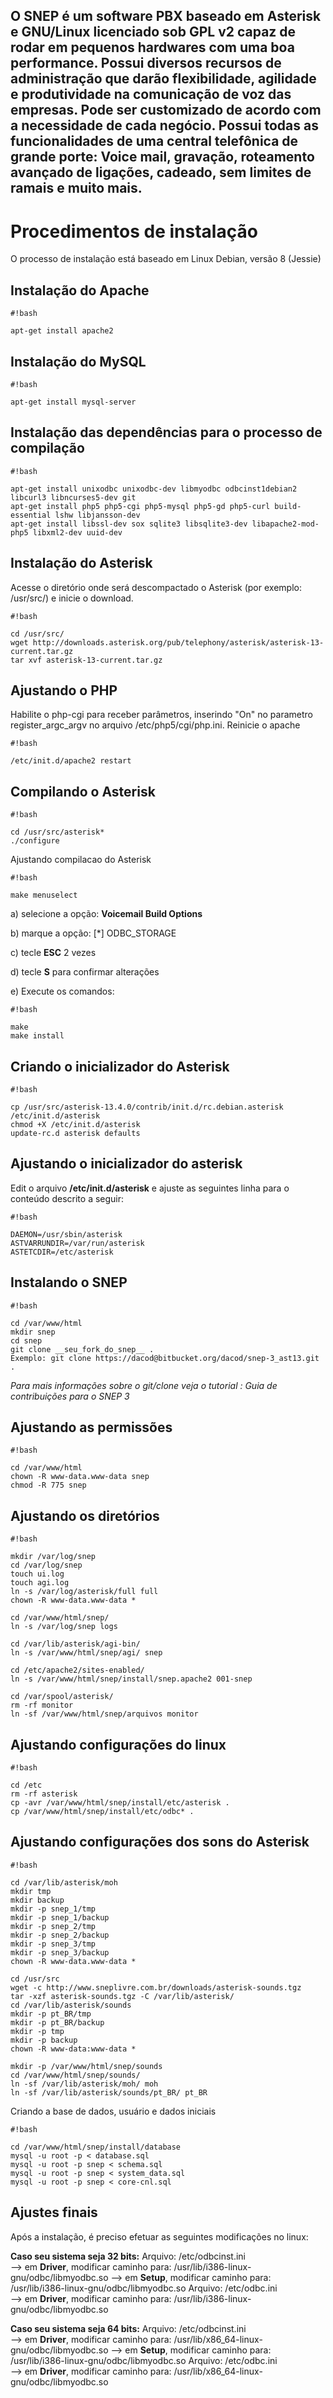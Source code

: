 O SNEP é um software PBX baseado em Asterisk e GNU/Linux licenciado sob GPL v2 capaz de rodar em pequenos hardwares com uma boa performance. 
Possui diversos recursos de administração que darão flexibilidade, agilidade e produtividade na comunicação de voz das empresas. Pode ser customizado de acordo com a necessidade de cada negócio. Possui todas as funcionalidades de uma central telefônica de grande porte: Voice mail, gravação, roteamento avançado de ligações, cadeado, sem limites de ramais e muito mais.
----------
# Procedimentos de instalação #
O processo de instalação está baseado em Linux Debian, versão 8 (Jessie)

## Instalação do Apache ##
```
#!bash

apt-get install apache2
```

## Instalação do MySQL ##
```
#!bash

apt-get install mysql-server
```

## Instalação das dependências para o processo de compilação ##
```
#!bash

apt-get install unixodbc unixodbc-dev libmyodbc odbcinst1debian2 libcurl3 libncurses5-dev git
apt-get install php5 php5-cgi php5-mysql php5-gd php5-curl build-essential lshw libjansson-dev
apt-get install libssl-dev sox sqlite3 libsqlite3-dev libapache2-mod-php5 libxml2-dev uuid-dev
```

## Instalação do Asterisk ##
Acesse o diretório onde será descompactado o Asterisk (por exemplo: /usr/src/) e inicie o download.
```
#!bash

cd /usr/src/
wget http://downloads.asterisk.org/pub/telephony/asterisk/asterisk-13-current.tar.gz
tar xvf asterisk-13-current.tar.gz
```

## Ajustando o PHP ##
Habilite o php-cgi para receber parâmetros, inserindo "On" no parametro register_argc_argv no arquivo /etc/php5/cgi/php.ini.
Reinicie o apache
```
#!bash

/etc/init.d/apache2 restart
```


## Compilando o Asterisk ##
```
#!bash

cd /usr/src/asterisk*
./configure 
```
Ajustando compilacao do Asterisk

```
#!bash

make menuselect
```

a) selecione a opção: **Voicemail Build Options**

b) marque a opção:   [*] ODBC_STORAGE

c) tecle **ESC** 2 vezes

d) tecle **S** para confirmar alterações

e) Execute os comandos:
```
#!bash

make
make install
```

## Criando o inicializador do Asterisk ##
```
#!bash

cp /usr/src/asterisk-13.4.0/contrib/init.d/rc.debian.asterisk /etc/init.d/asterisk
chmod +X /etc/init.d/asterisk
update-rc.d asterisk defaults
```

## Ajustando o inicializador do asterisk ##
Edit o arquivo **/etc/init.d/asterisk** e ajuste as seguintes linha para o conteúdo descrito a seguir:

```
#!bash

DAEMON=/usr/sbin/asterisk
ASTVARRUNDIR=/var/run/asterisk
ASTETCDIR=/etc/asterisk
```



## Instalando o SNEP ##
```
#!bash

cd /var/www/html
mkdir snep
cd snep
git clone __seu_fork_do_snep__ .
Exemplo: git clone https://dacod@bitbucket.org/dacod/snep-3_ast13.git .
```
*Para mais informações sobre o git/clone veja o tutorial : Guia de contribuições para o SNEP 3*

## Ajustando as permissões ##
```
#!bash

cd /var/www/html 
chown -R www-data.www-data snep
chmod -R 775 snep
```


## Ajustando os diretórios ##
```
#!bash

mkdir /var/log/snep
cd /var/log/snep
touch ui.log 
touch agi.log 
ln -s /var/log/asterisk/full full
chown -R www-data.www-data *

cd /var/www/html/snep/
ln -s /var/log/snep logs

cd /var/lib/asterisk/agi-bin/
ln -s /var/www/html/snep/agi/ snep

cd /etc/apache2/sites-enabled/
ln -s /var/www/html/snep/install/snep.apache2 001-snep

cd /var/spool/asterisk/
rm -rf monitor
ln -sf /var/www/html/snep/arquivos monitor
```

## Ajustando configurações do linux ##

```
#!bash

cd /etc
rm -rf asterisk
cp -avr /var/www/html/snep/install/etc/asterisk .
cp /var/www/html/snep/install/etc/odbc* .
```

## Ajustando configurações dos sons do Asterisk ##
```
#!bash

cd /var/lib/asterisk/moh
mkdir tmp
mkdir backup
mkdir -p snep_1/tmp
mkdir -p snep_1/backup
mkdir -p snep_2/tmp
mkdir -p snep_2/backup
mkdir -p snep_3/tmp
mkdir -p snep_3/backup
chown -R www-data.www-data *

cd /usr/src
wget -c http://www.sneplivre.com.br/downloads/asterisk-sounds.tgz
tar -xzf asterisk-sounds.tgz -C /var/lib/asterisk/
cd /var/lib/asterisk/sounds
mkdir -p pt_BR/tmp
mkdir -p pt_BR/backup
mkdir -p tmp
mkdir -p backup
chown -R www-data:www-data *

mkdir -p /var/www/html/snep/sounds
cd /var/www/html/snep/sounds/
ln -sf /var/lib/asterisk/moh/ moh
ln -sf /var/lib/asterisk/sounds/pt_BR/ pt_BR
```

Criando a base de dados, usuário e dados iniciais
```
#!bash

cd /var/www/html/snep/install/database
mysql -u root -p < database.sql
mysql -u root -p snep < schema.sql
mysql -u root -p snep < system_data.sql
mysql -u root -p snep < core-cnl.sql
```

## Ajustes finais ##
Após a instalação, é preciso efetuar as seguintes modificações no linux:

**Caso seu sistema seja 32 bits:**
Arquivo: /etc/odbcinst.ini	
  --> em **Driver**, modificar caminho para: /usr/lib/i386-linux-gnu/odbc/libmyodbc.so
  --> em **Setup**, modificar caminho para: /usr/lib/i386-linux-gnu/odbc/libmyodbc.so
Arquivo: /etc/odbc.ini	
  --> em **Driver**, modificar caminho para: /usr/lib/i386-linux-gnu/odbc/libmyodbc.so

 

**Caso seu sistema seja 64 bits:**
Arquivo: /etc/odbcinst.ini  
  --> em **Driver**, modificar caminho para: /usr/lib/x86_64-linux-gnu/odbc/libmyodbc.so
  --> em **Setup**, modificar caminho para: /usr/lib/i386-linux-gnu/odbc/libmyodbc.so
Arquivo: /etc/odbc.ini	   
  --> em **Driver**, modificar caminho para: /usr/lib/x86_64-linux-gnu/odbc/libmyodbc.so